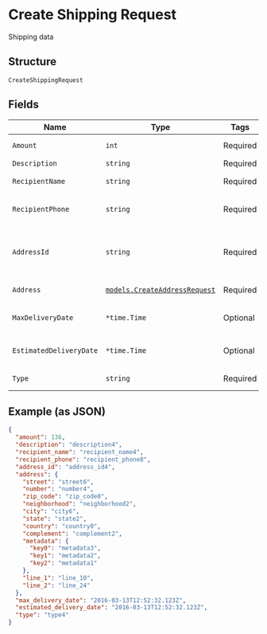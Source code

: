 
# Create Shipping Request

Shipping data

## Structure

`CreateShippingRequest`

## Fields

| Name | Type | Tags | Description |
|  --- | --- | --- | --- |
| `Amount` | `int` | Required | Shipping amount |
| `Description` | `string` | Required | Description |
| `RecipientName` | `string` | Required | Recipient name |
| `RecipientPhone` | `string` | Required | Recipient phone number |
| `AddressId` | `string` | Required | The id of the address that will be used for shipping |
| `Address` | [`models.CreateAddressRequest`](../../doc/models/create-address-request.md) | Required | Address data |
| `MaxDeliveryDate` | `*time.Time` | Optional | Data máxima de entrega |
| `EstimatedDeliveryDate` | `*time.Time` | Optional | Prazo estimado de entrega |
| `Type` | `string` | Required | Shipping type |

## Example (as JSON)

```json
{
  "amount": 136,
  "description": "description4",
  "recipient_name": "recipient_name4",
  "recipient_phone": "recipient_phone8",
  "address_id": "address_id4",
  "address": {
    "street": "street6",
    "number": "number4",
    "zip_code": "zip_code0",
    "neighborhood": "neighborhood2",
    "city": "city6",
    "state": "state2",
    "country": "country0",
    "complement": "complement2",
    "metadata": {
      "key0": "metadata3",
      "key1": "metadata2",
      "key2": "metadata1"
    },
    "line_1": "line_10",
    "line_2": "line_24"
  },
  "max_delivery_date": "2016-03-13T12:52:32.123Z",
  "estimated_delivery_date": "2016-03-13T12:52:32.123Z",
  "type": "type4"
}
```

